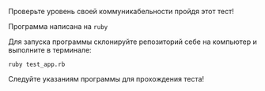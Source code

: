 Проверьте уровень своей коммуникабельности пройдя этот тест!

Программа написана на ```ruby```

Для запуска программы склонируйте репозиторий себе на компьютер и выполните в терминале:

```ruby test_app.rb```

Следуйте указаниям программы для прохождения теста!